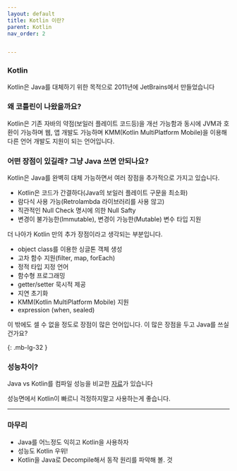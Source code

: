 ```yaml
---
layout: default
title: Kotlin 이란?
parent: Kotlin
nav_order: 2


---
```




### Kotlin

Kotlin은 Java를 대체하기 위한 목적으로 2011년에 JetBrains에서 만들었습니다



### 왜 코틀린이 나왔을까요?

Kotlin은 기존 자바의 약점(보일러 플레이트 코드등)을 개선 가능함과 동시에
JVM과 호환이 가능하며 웹, 앱 개발도 가능하며 KMM(Kotlin MultiPlatform Mobile)을 이용해 
다른 언어 개발도 지원이 되는 언어입니다.



### 어떤 장점이 있길래? 그냥 Java 쓰면 안되나요?

Kotlin은 Java를 완벽히 대체 가능하면서 여러 장점을 추가적으로 가지고 있습니다.

- Kotlin은 코드가 간결하다(Java의 보일러 플레이트 구문을 최소화)
- 람다식 사용 가능(Retrolambda 라이브러리를 사용 않고)
- 직관적인 Null Check 명시에 의한 Null Safty
- 변경이 불가능한(Immutable), 변경이 가능한(Mutable) 변수 타입 지원

더 나아가 Kotlin 만의 추가 장점이라고 생각되는 부분입니다.

- object class를 이용한 싱글톤 객체 생성
- 고차 함수 지원(filter, map, forEach)
- 정적 타입 지정 언어
- 함수형 프로그래밍
- getter/setter 묵시적 제공
- 지연 초기화
- KMM(Kotlin MultiPlatform Mobile) 지원
- expression (when, sealed)

이 밖에도 셀 수 없을 정도로 장점이 많은 언어입니다. 이 많은 장점을 두고 Java를 쓰실건가요?

{: .mb-lg-32 }

### 성능차이?

Java vs Kotlin를 컴파일 성능을 비교한 [자료](https://medium.com/@johnkorly/kotlin-vs-java-performance-drill-down-which-to-choose-2514bdf91916)가 있습니다

성능면에서 Kotlin이 빠르니 걱정하지말고 사용하는게 좋습니다.

***

### 마무리

- Java를 어느정도 익히고 Kotlin을 사용하자
- 성능도 Kotlin 우위!
- Kotlin을 Java로 Decompile해서 동작 원리를 파악해 볼. 것

